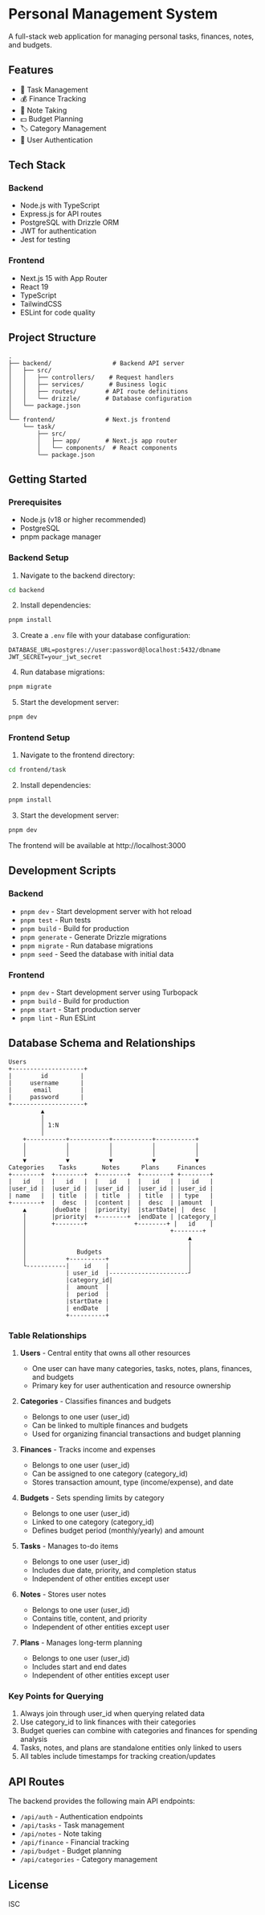 # Personal Management System

A full-stack web application for managing personal tasks, finances, notes, and budgets.

## Features

- 📝 Task Management
- 💰 Finance Tracking
- 📒 Note Taking
- 💵 Budget Planning
- 🏷️ Category Management
- 🔐 User Authentication

## Tech Stack

### Backend
- Node.js with TypeScript
- Express.js for API routes
- PostgreSQL with Drizzle ORM
- JWT for authentication
- Jest for testing

### Frontend
- Next.js 15 with App Router
- React 19
- TypeScript
- TailwindCSS
- ESLint for code quality

## Project Structure

```
.
├── backend/                 # Backend API server
│   ├── src/
│   │   ├── controllers/    # Request handlers
│   │   ├── services/       # Business logic
│   │   ├── routes/        # API route definitions
│   │   └── drizzle/       # Database configuration
│   └── package.json
│
└── frontend/              # Next.js frontend
    └── task/
        ├── src/
        │   ├── app/       # Next.js app router
        │   └── components/  # React components
        └── package.json
```

## Getting Started

### Prerequisites
- Node.js (v18 or higher recommended)
- PostgreSQL
- pnpm package manager

### Backend Setup

1. Navigate to the backend directory:
```bash
cd backend
```

2. Install dependencies:
```bash
pnpm install
```

3. Create a `.env` file with your database configuration:
```
DATABASE_URL=postgres://user:password@localhost:5432/dbname
JWT_SECRET=your_jwt_secret
```

4. Run database migrations:
```bash
pnpm migrate
```

5. Start the development server:
```bash
pnpm dev
```

### Frontend Setup

1. Navigate to the frontend directory:
```bash
cd frontend/task
```

2. Install dependencies:
```bash
pnpm install
```

3. Start the development server:
```bash
pnpm dev
```

The frontend will be available at http://localhost:3000

## Development Scripts

### Backend
- `pnpm dev` - Start development server with hot reload
- `pnpm test` - Run tests
- `pnpm build` - Build for production
- `pnpm generate` - Generate Drizzle migrations
- `pnpm migrate` - Run database migrations
- `pnpm seed` - Seed the database with initial data

### Frontend
- `pnpm dev` - Start development server using Turbopack
- `pnpm build` - Build for production
- `pnpm start` - Start production server
- `pnpm lint` - Run ESLint

## Database Schema and Relationships

```
Users
+--------------------+
|        id         |
|     username      |
|      email        |
|     password      |
+--------------------+
         ▲
         │
         │ 1:N
         │
    +-----------+-----------+-----------+-----------+
    │           │           │           │           │
    │           │           │           │           │
    ▼           ▼           ▼           ▼           ▼
Categories    Tasks       Notes      Plans     Finances
+--------+  +--------+  +--------+  +--------+ +--------+
|   id   |  |   id   |  |   id   |  |   id   | |   id   |
|user_id |  |user_id |  |user_id |  |user_id | |user_id |
| name   |  | title  |  | title  |  | title  | | type   |
+--------+  |  desc  |  |content |  |  desc  | |amount  |
    ▲       |dueDate |  |priority|  |startDate| |  desc  |
    │       |priority|  +--------+  |endDate | |category_|
    │       +--------+             +--------+ |   id    |
    │                                        +--------+
    │                                             ▲
    │                                             │
    │              Budgets                        │
    │           +----------+                      │
    └-----------|    id    |                      │
                | user_id  |----------------------┘
                |category_id|
                |  amount  |
                |  period  |
                |startDate |
                | endDate  |
                +----------+
```

### Table Relationships

1. **Users** - Central entity that owns all other resources
   - One user can have many categories, tasks, notes, plans, finances, and budgets
   - Primary key for user authentication and resource ownership

2. **Categories** - Classifies finances and budgets
   - Belongs to one user (user_id)
   - Can be linked to multiple finances and budgets
   - Used for organizing financial transactions and budget planning

3. **Finances** - Tracks income and expenses
   - Belongs to one user (user_id)
   - Can be assigned to one category (category_id)
   - Stores transaction amount, type (income/expense), and date

4. **Budgets** - Sets spending limits by category
   - Belongs to one user (user_id)
   - Linked to one category (category_id)
   - Defines budget period (monthly/yearly) and amount

5. **Tasks** - Manages to-do items
   - Belongs to one user (user_id)
   - Includes due date, priority, and completion status
   - Independent of other entities except user

6. **Notes** - Stores user notes
   - Belongs to one user (user_id)
   - Contains title, content, and priority
   - Independent of other entities except user

7. **Plans** - Manages long-term planning
   - Belongs to one user (user_id)
   - Includes start and end dates
   - Independent of other entities except user

### Key Points for Querying

1. Always join through user_id when querying related data
2. Use category_id to link finances with their categories
3. Budget queries can combine with categories and finances for spending analysis
4. Tasks, notes, and plans are standalone entities only linked to users
5. All tables include timestamps for tracking creation/updates

## API Routes

The backend provides the following main API endpoints:

- `/api/auth` - Authentication endpoints
- `/api/tasks` - Task management
- `/api/notes` - Note taking
- `/api/finance` - Financial tracking
- `/api/budget` - Budget planning
- `/api/categories` - Category management

## License

ISC